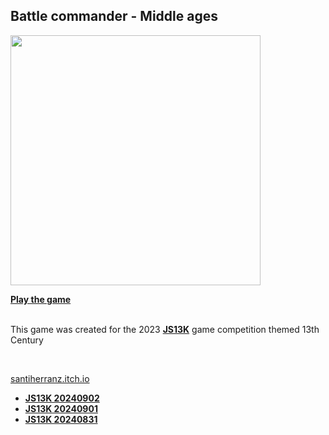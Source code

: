 <p align="center">

<h2>Battle commander - Middle ages</h2>

  <img src="https://user-images.githubusercontent.com/961911/266772162-9d6b1d05-8fa9-4934-b209-b420ad9f24ec.png" width="400px">
<br>

<a href="https://js13kgames.com/games/battle-commander-middle-ages/index.html" target="_blank"><b>Play the game</b></a>

  <br>
  This game was created for the 2023 <a href="https://js13kgames.com" target="_blank"><b>JS13K</b></a> game competition themed 13th Century
  
 </p>
  <br>

  
  <a href="https://santiherranz.itch.io/" target="_blank">santiherranz.itch.io</a>

<ul>
  <li>
      <a href="https://santiherranz.github.io/santiherranz//20240902.html" target="_blank"><b>JS13K 20240902</b></a>
    </li>
  <li>
      <a href="https://santiherranz.github.io/santiherranz//20240901.html" target="_blank"><b>JS13K 20240901</b></a>
    </li>
  <li>
      <a href="https://santiherranz.github.io/santiherranz//20240831.html" target="_blank"><b>JS13K 20240831</b></a>
    </li>
</ul>
<!--
**santiHerranz/santiherranz** is a ✨ _special_ ✨ repository because its `README.md` (this file) appears on your GitHub profile.

Here are some ideas to get you started:

- 🔭 I’m currently working on ...
- 🌱 I’m currently learning ...
- 👯 I’m looking to collaborate on ...
- 🤔 I’m looking for help with ...
- 💬 Ask me about ...
- 📫 How to reach me: ...
- 😄 Pronouns: ...
- ⚡ Fun fact: ...
-->
